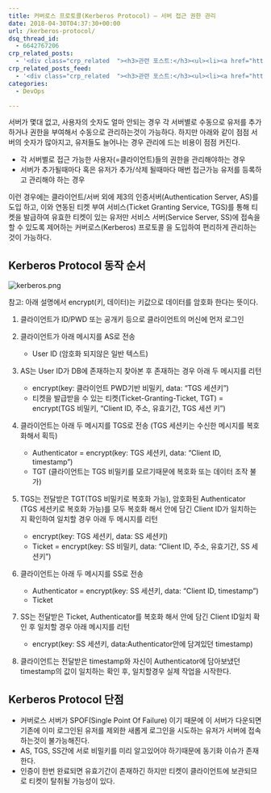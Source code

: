 ```yaml
---
title: 커버로스 프로토콜(Kerberos Protocol) – 서버 접근 권한 관리
date: 2018-04-30T04:37:30+00:00
url: /kerberos-protocol/
dsq_thread_id:
  - 6642767206
crp_related_posts:
  - '<div class="crp_related  "><h3>관련 포스트:</h3><ul><li><a href="https://www.letmecompile.com/pake-srp-protocol/"     class="post-802"><span class="crp_title">PAKE와 SRP Protocol을 이용한 인증</span></a></li><li><a href="https://www.letmecompile.com/api-auth-jwt-jwk-explained/"     class="post-800"><span class="crp_title">API 서버 인증을 위한 JWT와 JWK 이해하기</span></a></li><li><a href="https://www.letmecompile.com/certificate-file-format-extensions-comparison/"     class="post-792"><span class="crp_title">인증서 파일 형식 및 확장자의 차이점 비교 설명 (Certificate file format&hellip;</span></a></li><li><a href="https://www.letmecompile.com/redis-cluster-sentinel-overview/"     class="post-770"><span class="crp_title">레디스 클러스터, 센티넬 구성 및 동작 방식</span></a></li><li><a href="https://www.letmecompile.com/mysql-innodb-lock-deadlock/"     class="post-763"><span class="crp_title">MySQL InnoDB lock & deadlock 이해하기</span></a></li></ul><div class="crp_clear"></div></div>'
crp_related_posts_feed:
  - '<div class="crp_related  "><h3>관련 포스트:</h3><ul><li><a href="https://www.letmecompile.com/pake-srp-protocol/"     class="post-802"><span class="crp_title">PAKE와 SRP Protocol을 이용한 인증</span></a></li><li><a href="https://www.letmecompile.com/api-auth-jwt-jwk-explained/"     class="post-800"><span class="crp_title">API 서버 인증을 위한 JWT와 JWK 이해하기</span></a></li><li><a href="https://www.letmecompile.com/certificate-file-format-extensions-comparison/"     class="post-792"><span class="crp_title">인증서 파일 형식 및 확장자의 차이점 비교 설명 (Certificate file format&hellip;</span></a></li><li><a href="https://www.letmecompile.com/redis-cluster-sentinel-overview/"     class="post-770"><span class="crp_title">레디스 클러스터, 센티넬 구성 및 동작 방식</span></a></li><li><a href="https://www.letmecompile.com/mysql-innodb-lock-deadlock/"     class="post-763"><span class="crp_title">MySQL InnoDB lock & deadlock 이해하기</span></a></li></ul><div class="crp_clear"></div></div>'
categories:
  - DevOps

---
```

서버가 몇대 없고, 사용자의 숫자도 얼마 안되는 경우 각 서버별로 수동으로 유저를 추가하거나 권한을 부여해서 수동으로 관리하는것이 가능하다. 하지만 아래와 같이 점점 서버의 숫자가 많아지고, 유저들도 늘어나는 경우 관리에 드는 비용이 점점 커진다.

  * 각 서버별로 접근 가능한 사용자(=클라이언트)들의 권한을 관리해야하는 경우
  * 서버가 추가될때마다 혹은 유저가 추가/삭제 될때마다 매번 접근가능 유저를 등록하고 관리해야 하는 경우

이런 경우에는 클라이언트/서버 외에 제3의 인증서버(Authentication Server, AS)를 도입 하고, 이와 연동된 티켓 부여 서비스(Ticket Granting Service, TGS)를 통해 티켓을 발급하여 유효한 티켓이 있는 유저만 서비스 서버(Service Server, SS)에 접속을 할 수 있도록 제어하는 커버로스(Kerberos) 프로토콜 을 도입하여 편리하게 관리하는 것이 가능하다.

## Kerberos Protocol 동작 순서

![kerberos.png][1] 

참고: 아래 설명에서 encrypt(키, 데이터)는 키값으로 데이터를 암호화 한다는 뜻이다.

  1. 클라이언트가 ID/PWD 또는 공개키 등으로 클라이언트의 머신에 먼저 로그인</p> 
  2. 클라이언트가 아래 메시지를 AS로 전송
    
      * User ID (암호화 되지않은 일반 텍스트)
  3. AS는 User ID가 DB에 존재하는지 찾아본 후 존재하는 경우 아래 두 메시지를 리턴 
      * encrypt(key: 클라이언트 PWD기반 비밀키, data: &#8220;TGS 세션키&#8221;)
      * 티켓을 발급받을 수 있는 티켓(Ticket-Granting-Ticket, TGT) = encrypt(TGS 비밀키, &#8220;Client ID, 주소, 유효기간, TGS 세션 키&#8221;)
  4. 클라이언트는 아래 두 메시지를 TGS로 전송 (TGS 세션키는 수신한 메시지를 복호화해서 획득) 
      * Authenticator = encrypt(key: TGS 세션키, data: &#8220;Client ID, timestamp&#8221;)
      * TGT (클라이언트는 TGS 비밀키를 모르기때문에 복호화 또는 데이터 조작 불가)
  5. TGS는 전달받은 TGT(TGS 비밀키로 복호화 가능), 암호화된 Authenticator (TGS 세션키로 복호화 가능)를 모두 복호화 해서 안에 담긴 Client ID가 일치하는지 확인하여 일치할 경우 아래 두 메시지를 리턴 
      * encrypt(key: TGS 세션키, data: SS 세션키)
      * Ticket = encrypt(key: SS 비밀키, data: &#8220;Client ID, 주소, 유효기간, SS 세션키&#8221;)
  6. 클라이언트는 아래 두 메시지를 SS로 전송 
      * Authenticator = encrypt(key: SS 세션키, data: &#8220;Client ID, timestamp&#8221;) 
      * Ticket
  7. SS는 전달받은 Ticket, Authenticator를 복호화 해서 안에 담긴 Client ID일치 확인 후 일치할 경우 아래 메시지를 리턴 
      * encrypt(key: SS 세션키, data:Authenticator안에 담겨있던 timestamp)

  8. 클라이언트는 전달받은 timestamp와 자신이 Authenticator에 담아보냈던 timestamp의 값이 일치하는 확인 후, 일치할경우 실제 작업을 시작한다.

## Kerberos Protocol 단점

  * 커버로스 서버가 SPOF(Single Point Of Failure) 이기 때문에 이 서버가 다운되면 기존에 이미 로그인된 유저를 제외한 새롭게 로그인을 시도하는 유저가 서버에 접속하는것이 불가능해진다.
  * AS, TGS, SS간에 서로 비밀키를 미리 알고있어야 하기때문에 동기화 이슈가 존재한다.
  * 인증이 한번 완료되면 유효기간이 존재하긴 하지만 티켓이 클라이언트에 보관되므로 티켓이 탈취될 가능성이 있다.

 [1]: /uploads/2018/04/kerberos.png